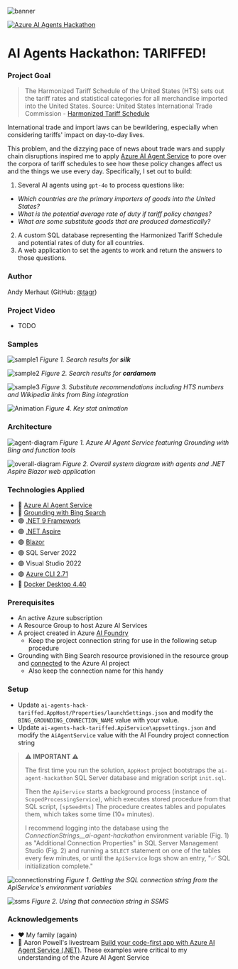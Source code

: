 ![banner](https://github.com/user-attachments/assets/6f9750b1-02a1-4997-8871-484e0161fe50)

[![Azure AI Agents Hackathon](https://img.shields.io/badge/Azure-AI--Agents--Hackathon-512BD4?style=for-the-badge&logo=microsoft)](https://microsoft.github.io/AI_Agents_Hackathon/)
# AI Agents Hackathon: TARIFFED!

### Project Goal
> The Harmonized Tariff Schedule of the United States (HTS) sets out the tariff rates and statistical categories for all merchandise imported into the United States. 
> Source: United States International Trade Commission - [Harmonized Tariff Schedule](https://hts.usitc.gov/)

International trade and import laws can be bewildering, especially when considering tariffs' impact on day-to-day lives.

This problem, and the dizzying pace of news about trade wars and supply chain disruptions inspired me to apply [Azure AI Agent Service](https://learn.microsoft.com/en-us/azure/ai-services/agents/) to pore over the corpora of tariff schedules to see how these policy changes affect us and the things we use every day. Specifically, I set out to build:

1. Several AI agents using `gpt-4o` to process questions like:
  * *Which countries are the primary importers of goods into the United States?*
  * *What is the potential average rate of duty if tariff policy changes?*
  * *What are some substitute goods that are produced domestically?*
2. A custom SQL database representing the Harmonized Tariff Schedule and potential rates of duty for all countries.
3. A web application to set the agents to work and return the answers to those questions.

### Author
Andy Merhaut (GitHub: [@tagr](https://github.com/tagr))

### Project Video
* TODO

### Samples
![sample1](https://github.com/user-attachments/assets/ade3694e-86df-4417-8a4e-40d8a1917ffa)
*Figure 1. Search results for __silk__*

![sample2](https://github.com/user-attachments/assets/e5226c19-2153-4b90-a598-8bfa30892b2c)
*Figure 2. Search results for __cardamom__*

![sample3](https://github.com/user-attachments/assets/1c5c0c67-97eb-4de2-98d8-d19bde15dd38)
*Figure 3. Substitute recommendations including HTS numbers and Wikipedia links from Bing integration*

![Animation](https://github.com/user-attachments/assets/eaf30a0a-35d5-494f-a832-54e9e13acc84)
*Figure 4. Key stat animation*

### Architecture
![agent-diagram](https://github.com/user-attachments/assets/e1ace6e5-a742-4cf8-a1fe-ded9c5204d77)
*Figure 1. Azure AI Agent Service featuring Grounding with Bing and function tools*

![overall-diagram](https://github.com/user-attachments/assets/1d7a552d-3275-409b-8455-050313007693)
*Figure 2. Overall system diagram with agents and .NET Aspire Blazor web application*

### Technologies Applied
* 🤖 [Azure AI Agent Service](https://learn.microsoft.com/en-us/azure/ai-services/agents/overview)
* 👀 [Grounding with Bing Search](https://learn.microsoft.com/en-us/azure/ai-services/agents/how-to/tools/bing-grounding?tabs=python&pivots=overview)
* 🟣 [.NET 9 Framework](https://learn.microsoft.com/en-us/dotnet/core/whats-new/dotnet-9/overview)
* 🟣 [.NET Aspire](https://learn.microsoft.com/en-us/dotnet/aspire/get-started/aspire-overview)
* 🟣 [Blazor](https://dotnet.microsoft.com/en-us/apps/aspnet/web-apps/blazor)
* 🟣 SQL Server 2022
* 🟣 Visual Studio 2022
* 🟣 [Azure CLI 2.71](https://learn.microsoft.com/en-us/cli/azure/install-azure-cli-windows?pivots=msi)
* 🐋 [Docker Desktop 4.40](https://docs.docker.com/desktop/release-notes/#4400)

### Prerequisites
* An active Azure subscription
* A Resource Group to host Azure AI Services
* A project created in Azure [AI Foundry](https://learn.microsoft.com/en-us/azure/ai-foundry/how-to/create-projects?tabs=ai-studio)
  * Keep the project connection string for use in the following setup procedure
* Grounding with Bing Search resource provisioned in the resource group and [connected](https://learn.microsoft.com/en-us/azure/ai-services/agents/how-to/tools/bing-grounding?tabs=python&pivots=overview) to the Azure AI project
  * Also keep the connection name for this handy 

### Setup
* Update `ai-agents-hack-tariffed.AppHost/Properties/launchSettings.json` and modify the `BING_GROUNDING_CONNECTION_NAME` value with your value.
* Update `ai-agents-hack-tariffed.ApiService\appsettings.json` and modify the `AiAgentService` value with the AI Foundry project connection string

> **⚠️ IMPORTANT ⚠️**
> 
> The first time you run the solution, `AppHost` project bootstraps the `ai-agent-hackathon` SQL Server database and migration script `init.sql`.
> 
> Then the `ApiService` starts a background process (instance of `ScopedProcessingService`), which executes stored procedure from that SQL script, `[spSeedHts]`
> The procedure creates tables and populates them, which takes some time (10+ minutes).
>
> I recommend logging into the database using the *ConnectionStrings__ai-agent-hackathon*
> environment variable (Fig. 1) as "Additional Connection Properties" in SQL Server Management Studio (Fig. 2) and running a `SELECT` statement on one of the tables every few minutes, or
> until the `ApiService` logs show an entry, "✅ SQL initialization complete."

![connectionstring](https://github.com/user-attachments/assets/5f5762ed-8cac-4ceb-b57d-2d29221cdacf)
*Figure 1. Getting the SQL connection string from the ApiService's environment variables*

![ssms](https://github.com/user-attachments/assets/ca20eca9-1123-4a1d-9fbf-c1be019c11b5)
*Figure 2. Using that connection string in SSMS*


### Acknowledgements
* ♥️ My family (again)
* 🤖 Aaron Powell's livestream [Build your code-first app with Azure AI Agent Service (.NET)](https://developer.microsoft.com/en-us/reactor/events/25370/). These examples were critical to my understanding of the Azure AI Agent Service
